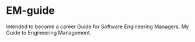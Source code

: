 # EM-guide
Intended to become a career Guide for Software Engineering Managers. My Guide to Engineering Management.
